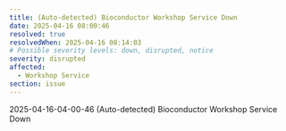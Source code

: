 ```yaml
---
title: (Auto-detected) Bioconductor Workshop Service Down
date: 2025-04-16 08:00:46
resolved: true
resolvedWhen: 2025-04-16 08:14:03
# Possible severity levels: down, disrupted, notice
severity: disrupted
affected:
  - Workshop Service
section: issue
---
```


2025-04-16-04-00-46 (Auto-detected) Bioconductor Workshop Service Down

